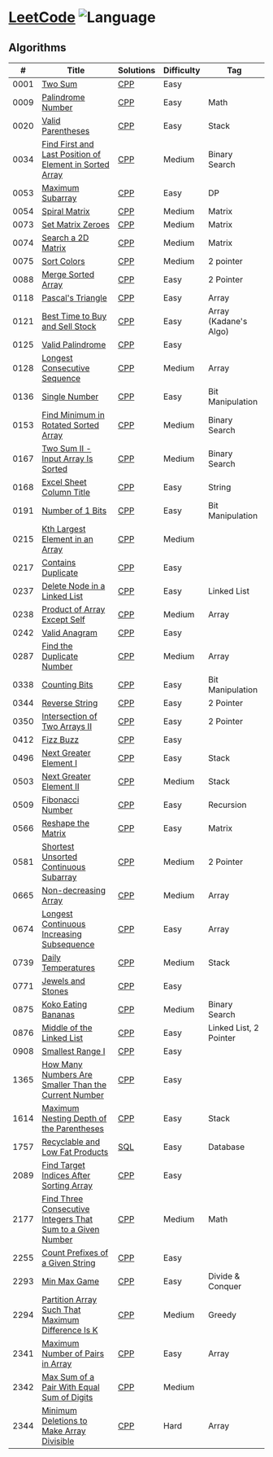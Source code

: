 # [LeetCode](https://leetcode.com/problemset/algorithms/) ![Language](https://img.shields.io/badge/language-CPP%20-blue.svg) 

## Algorithms

| #    | Title                                                                                                                                                   | Solutions                                | Difficulty | Tag                    |
| ---- | ------------------------------------------------------------------------------------------------------------------------------------------------------- | ---------------------------------------- | ---------- | ---------------------- |
| 0001 | [Two Sum](https://leetcode.com/problems/two-sum/)                                                                                                       | [CPP](../master/cpp_solutions/_1.cpp)    | Easy       |                        |
| 0009 | [Palindrome Number](https://leetcode.com/problems/palindrome-number/)                                                                                   | [CPP](cpp_solutions/_9.cpp)              | Easy       | Math                   |
| 0020 | [Valid Parentheses](https://leetcode.com/problems/valid-parentheses/)                                                                                   | [CPP](../master/cpp_solutions/_20.cpp)   | Easy       | Stack                  |
| 0034 | [Find First and Last Position of Element in Sorted Array](https://leetcode.com/problems/find-first-and-last-position-of-element-in-sorted-array/)       | [CPP](../master/cpp_solutions/_34.cpp)   | Medium     | Binary Search          |
| 0053 | [Maximum Subarray](https://leetcode.com/problems/maximum-subarray/)                                                                                     | [CPP](../master/cpp_solutions/_53.cpp)   | Easy       | DP                     |  | Kadane's Algo |
| 0054 | [Spiral Matrix](https://leetcode.com/problems/spiral-matrix/)                                                                                           | [CPP](cpp_solutions/_54.cpp)             | Medium     | Matrix                 |
| 0073 | [Set Matrix Zeroes](https://leetcode.com/problems/set-matrix-zeroes/)                                                                                   | [CPP](cpp_solutions/_73.cpp)             | Medium     | Matrix                 |
| 0074 | [Search a 2D Matrix](https://leetcode.com/problems/search-a-2d-matrix/)                                                                                 | [CPP](../master/cpp_solutions/_74.cpp)   | Medium     | Matrix                 |
| 0075 | [Sort Colors](https://leetcode.com/problems/sort-colors/)                                                                                               | [CPP](../master/cpp_solutions/_75.cpp)   | Medium     | 2 pointer              |
| 0088 | [Merge Sorted Array](https://leetcode.com/problems/merge-sorted-array/)                                                                                 | [CPP](../master/cpp_solutions/_88.cpp)   | Easy       | 2 Pointer              |
| 0118 | [Pascal's Triangle](https://leetcode.com/problems/pascals-triangle/)                                                                                    | [CPP](cpp_solutions/_118.cpp)            | Easy       | Array                  |
| 0121 | [Best Time to Buy and Sell Stock](https://leetcode.com/problems/best-time-to-buy-and-sell-stock/)                                                       | [CPP](../master/cpp_solutions/_121.cpp)  | Easy       | Array (Kadane's Algo)  |
| 0125 | [Valid Palindrome](https://leetcode.com/problems/valid-palindrome/)                                                                                     | [CPP](../master/cpp_solutions/_125.cpp)  | Easy       |                        |
| 0128 | [Longest Consecutive Sequence](https://leetcode.com/problems/longest-consecutive-sequence/)                                                             | [CPP](../master/cpp_solutions/_128_.cpp) | Medium     | Array                  |
| 0136 | [Single Number](https://leetcode.com/problems/single-number/)                                                                                           | [CPP](cpp_solutions/_136.cpp)            | Easy       | Bit Manipulation       |
| 0153 | [Find Minimum in Rotated Sorted Array](https://leetcode.com/problems/find-minimum-in-rotated-sorted-array/)                                             | [CPP](../master/cpp_solutions/_153.cpp)  | Medium     | Binary Search          |
| 0167 | [Two Sum II - Input Array Is Sorted](https://leetcode.com/problems/two-sum-ii-input-array-is-sorted/)                                                   | [CPP](../master/cpp_solutions/_167.cpp)  | Medium     | Binary Search          |
| 0168 | [Excel Sheet Column Title](https://leetcode.com/problems/excel-sheet-column-title/)                                                                     | [CPP](cpp_solutions/_168.cpp)            | Easy       | String                 |
| 0191 | [Number of 1 Bits](https://leetcode.com/problems/number-of-1-bits/)                                                                                     | [CPP](cpp_solutions/_191.cpp)            | Easy       | Bit Manipulation       |
| 0215 | [Kth Largest Element in an Array](https://leetcode.com/problems/kth-largest-element-in-an-array/)                                                       | [CPP](../master/cpp_solutions/_215.cpp)  | Medium     |                        |
| 0217 | [Contains Duplicate](https://leetcode.com/problems/contains-duplicate/)                                                                                 | [CPP](../master/cpp_solutions/_217.cpp)  | Easy       |                        |
| 0237 | [Delete Node in a Linked List](https://leetcode.com/problems/delete-node-in-a-linked-list/)                                                             | [CPP](cpp_solutions/_237.cpp)            | Easy       | Linked List            |
| 0238 | [Product of Array Except Self](https://leetcode.com/problems/product-of-array-except-self/)                                                             | [CPP](../master/cpp_solutions/_238.cpp)  | Medium     | Array                  |
| 0242 | [Valid Anagram](https://leetcode.com/problems/valid-anagram/)                                                                                           | [CPP](../master/cpp_solutions/_242.cpp)  | Easy       |                        |
| 0287 | [Find the Duplicate Number](https://leetcode.com/problems/find-the-duplicate-number/)                                                                   | [CPP](cpp_solutions/_287.cpp)            | Medium     | Array                  |
| 0338 | [Counting Bits](https://leetcode.com/problems/counting-bits/)                                                                                           | [CPP](cpp_solutions/_338.cpp)            | Easy       | Bit Manipulation       |
| 0344 | [Reverse String](https://leetcode.com/problems/reverse-string/)                                                                                         | [CPP](../master/cpp_solutions/_344.cpp)  | Easy       | 2 Pointer              |
| 0350 | [Intersection of Two Arrays II](https://leetcode.com/problems/intersection-of-two-arrays-ii/)                                                           | [CPP](../master/cpp_solutions/_350.cpp)  | Easy       | 2 Pointer              |
| 0412 | [Fizz Buzz](https://leetcode.com/problems/fizz-buzz/)                                                                                                   | [CPP](../master/cpp_solutions/_412.cpp)  | Easy       |                        |
| 0496 | [Next Greater Element I](https://leetcode.com/problems/next-greater-element-i/)                                                                         | [CPP](../master/cpp_solutions/_496.cpp)  | Easy       | Stack                  |
| 0503 | [Next Greater Element II](https://leetcode.com/problems/next-greater-element-ii/)                                                                       | [CPP](../master/cpp_solutions/_503.cpp)  | Medium     | Stack                  |
| 0509 | [Fibonacci Number](https://leetcode.com/problems/fibonacci-number/)                                                                                     | [CPP](cpp_solutions/_509.cpp)            | Easy       | Recursion              |
| 0566 | [Reshape the Matrix](https://leetcode.com/problems/reshape-the-matrix/)                                                                                 | [CPP](../master/cpp_solutions/_566.cpp)  | Easy       | Matrix                 |
| 0581 | [Shortest Unsorted Continuous Subarray](https://leetcode.com/problems/shortest-unsorted-continuous-subarray/)                                           | [CPP](../master/cpp_solutions/_581.cpp)  | Medium     | 2 Pointer              |
| 0665 | [Non-decreasing Array](https://leetcode.com/problems/non-decreasing-array/)                                                                             | [CPP](cpp_solutions/_665.cpp)            | Medium     | Array                  |
| 0674 | [Longest Continuous Increasing Subsequence](https://leetcode.com/problems/longest-continuous-increasing-subsequence/)                                   | [CPP](../master/cpp_solutions/_674.cpp)  | Easy       | Array                  |
| 0739 | [Daily Temperatures](https://leetcode.com/problems/daily-temperatures/)                                                                                 | [CPP](../master/cpp_solutions/_739.cpp)  | Medium     | Stack                  |
| 0771 | [Jewels and Stones](https://leetcode.com/problems/jewels-and-stones/)                                                                                   | [CPP](../master/cpp_solutions/_771.cpp)  | Easy       |                        |
| 0875 | [Koko Eating Bananas](https://leetcode.com/problems/koko-eating-bananas/)                                                                               | [CPP](cpp_solutions/_875.cpp)            | Medium     | Binary Search          |
| 0876 | [Middle of the Linked List](https://leetcode.com/problems/middle-of-the-linked-list/)                                                                   | [CPP](cpp_solutions/_876.cpp)            | Easy       | Linked List, 2 Pointer |
| 0908 | [Smallest Range I](https://leetcode.com/problems/smallest-range-i/)                                                                                     | [CPP](../master/cpp_solutions/_908.cpp)  | Easy       |                        |
| 1365 | [How Many Numbers Are Smaller Than the Current Number](https://leetcode.com/problems/how-many-numbers-are-smaller-than-the-current-number/)             | [CPP](../master/cpp_solutions/_1365.cpp) | Easy       |                        |
| 1614 | [Maximum Nesting Depth of the Parentheses](https://leetcode.com/problems/maximum-nesting-depth-of-the-parentheses/)                                     | [CPP](../master/cpp_solutions/_1614.cpp) | Easy       | Stack                  |
| 1757 | [Recyclable and Low Fat Products](https://leetcode.com/problems/recyclable-and-low-fat-products/)                                                       | [SQL](../master/cpp_solutions/_1757.txt) | Easy       | Database               |
| 2089 | [Find Target Indices After Sorting Array](https://leetcode.com/problems/find-target-indices-after-sorting-array/)                                       | [CPP](../master/cpp_solutions/_2089.cpp) | Easy       |                        |
| 2177 | [Find Three Consecutive Integers That Sum to a Given Number](https://leetcode.com/problems/find-three-consecutive-integers-that-sum-to-a-given-number/) | [CPP](../master/cpp_solutions/_2177.cpp) | Medium     | Math                   |
| 2255 | [Count Prefixes of a Given String](https://leetcode.com/problems/count-prefixes-of-a-given-string/)                                                     | [CPP](../master/cpp_solutions/_2255.cpp) | Easy       |                        |
| 2293 | [Min Max Game](https://leetcode.com/problems/min-max-game/)                                                                                             | [CPP](../master/cpp_solutions/_2293.cpp) | Easy       | Divide & Conquer       |
| 2294 | [Partition Array Such That Maximum Difference Is K](https://leetcode.com/problems/partition-array-such-that-maximum-difference-is-k/)                   | [CPP](../master/cpp_solutions/_2294.cpp) | Medium     | Greedy                 |
| 2341 | [Maximum Number of Pairs in Array](https://leetcode.com/problems/maximum-number-of-pairs-in-array/)                                                     | [CPP](cpp_solutions/_2341.cpp)           | Easy       | Array                  |
| 2342 | [Max Sum of a Pair With Equal Sum of Digits](https://leetcode.com/problems/max-sum-of-a-pair-with-equal-sum-of-digits/)                                 | [CPP](cpp_solutions/_2342.cpp)           | Medium     |                        |
| 2344 | [Minimum Deletions to Make Array Divisible](https://leetcode.com/problems/minimum-deletions-to-make-array-divisible/)                                   | [CPP](cpp_solutions/_2344.cpp)           | Hard       | Array                  |
